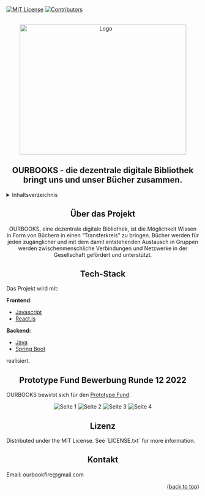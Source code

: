 <div id="top"></div>

<!-- PROJECT SHIELDS -->
[![MIT License][license-shield]][license-url]
[![Contributors][contributors-shield]][contributors-url]

<!-- PROJECT LOGO -->
<br />
<div align="center">
  <a href="https://github.com/norvin-sourcecode/ourbook-react-native-app">
    <img src="https://github.com/norvin-sourcecode/ourbooks/blob/main/repository-assets/ourbooknewlogo.png" alt="Logo" width="435" height="340">
  </a>

## OURBOOKS - die dezentrale digitale Bibliothek bringt uns und unser Bücher zusammen.
  
<!-- TABLE OF CONTENTS -->
<div width="100%" align="left">
  <details>
  <summary>Inhaltsverzeichnis</summary>
  <div>
    <ol>          
      <li>
        <a href="#über das Projekt">über das Projekt</a>
        <ul>
          <li><a href="#Tech-Stack">Tech-Stack</a></li>
        </ul>
      </li>
      <li><a href="#Prototype Fund Bewerbung Runde 12 2022">Prototype Fund Bewerbung Runde 12 / 2022</a></li>
      <li><a href="#Lizenz">Lizenz</a></li>
      <li><a href="#Kontakt">Kontakt</a></li>
    </ol>
  </details>
</div>
  
<!-- About the Project -->
## Über das Projekt 
  
OURBOOKS, eine dezentrale digitale Bibliothek, ist die Möglichkeit Wissen in Form von Büchern in einen “Transferkreis” zu bringen. 
Bücher werden für jeden zugänglicher und mit dem damit entstehenden Austausch in Gruppen 
werden zwischenmenschliche Verbindungen und Netzwerke in der Gesellschaft gefördert und unterstützt. 
  
<!-- Tech-Stack -->
## Tech-Stack
  
<div width="100%" align="left">
  Das Projekt wird mit:<p>

  **Frontend:**
  
  * [Javascript](https://de.wikipedia.org/wiki/JavaScript)
  * [React.js](https://reactjs.org/)
  
  <p>
    
  **Backend:**
  
  <p>
  
  * [Java](https://www.java.com/de/)
  * [Spring Boot](https://spring.io/projects/spring-boot)

  realisiert.
</div>
  
<!-- Application -->
## Prototype Fund Bewerbung Runde 12 2022
  
<div width="100%" align="left">
  
OURBOOKS bewirbt sich für den [Prototype Fund](https://prototypefund.de/).
  
</div>

![Seite 1](https://github.com/norvin-sourcecode/ourbooks/blob/main/repository-assets/ourbooks_pdf_bild_1.png?raw=true)
![Seite 2](https://github.com/norvin-sourcecode/ourbooks/blob/main/repository-assets/ourbooks_pdf_bild_2.png?raw=true)
![Seite 3](https://github.com/norvin-sourcecode/ourbooks/blob/main/repository-assets/ourbooks_pdf_bild_3.png?raw=true)
![Seite 4](https://github.com/norvin-sourcecode/ourbooks/blob/main/repository-assets/ourbooks_pdf_bild_4.png?raw=true)

<!-- LICENSE -->
## Lizenz

<div width="100%" align="left">
Distributed under the MIT License. See `LICENSE.txt` for more information.
</div>
  
<!-- Contact -->
## Kontakt

<div width="100%" align="left">
Email: ourbookfire@gmail.com
</div>

<p align="right">(<a href="#top">back to top</a>)</p>

<!-- MARKDOWN LINKS & IMAGES -->
[contributors-shield]: https://img.shields.io/github/contributors/norvin-sourcecode/ourbooks.svg?style=for-the-badge
[contributors-url]: https://github.com/norvin-sourcecode/ourbooks/graphs/contributors
[license-shield]: https://img.shields.io/github/license/norvin-sourcecode/ourbooks.svg?style=for-the-badge
[license-url]: https://github.com/norvin-sourcecode/ourbooks/blob/main/LICENSE
